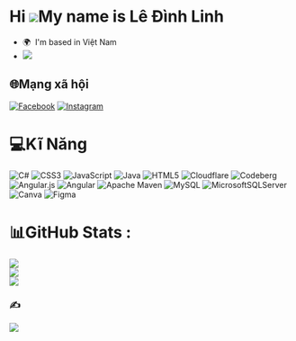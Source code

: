 Hi ![](https://user-images.githubusercontent.com/18350557/176309783-0785949b-9127-417c-8b55-ab5a4333674e.gif)My name is Lê Đình Linh
====================================================================================================================================

*   🌍  I'm based in Việt Nam
*   <a href="https://www.github.com/Linhld04" target="_blank" rel="noreferrer">  <img src="https://img.shields.io/github/followers/Linhld04?logo=github&style=for-the-badge&color=0891b2&labelColor=1c1917" /></a>
## 🌐Mạng xã hội
[![Facebook](https://img.shields.io/badge/Facebook-%231877F2.svg?logo=Facebook&logoColor=white)](https://facebook.com/https://www.facebook.com/ledinhlinhfb/) [![Instagram](https://img.shields.io/badge/Instagram-%23E4405F.svg?logo=Instagram&logoColor=white)](https://instagram.com/https://www.instagram.com/ledinhlinhfb/) 

# 💻Kĩ Năng
![C#](https://img.shields.io/badge/c%23-%23239120.svg?style=flat-square&logo=c-sharp&logoColor=white) ![CSS3](https://img.shields.io/badge/css3-%231572B6.svg?style=flat-square&logo=css3&logoColor=white) ![JavaScript](https://img.shields.io/badge/javascript-%23323330.svg?style=flat-square&logo=javascript&logoColor=%23F7DF1E) ![Java](https://img.shields.io/badge/java-%23ED8B00.svg?style=flat-square&logo=java&logoColor=white) ![HTML5](https://img.shields.io/badge/html5-%23E34F26.svg?style=flat-square&logo=html5&logoColor=white) ![Cloudflare](https://img.shields.io/badge/Cloudflare-F38020?style=flat-square&logo=Cloudflare&logoColor=white) ![Codeberg](https://img.shields.io/badge/Codeberg-2185D0?style=flat-square&logo=Codeberg&logoColor=white) ![Angular.js](https://img.shields.io/badge/angular.js-%23E23237.svg?style=flat-square&logo=angularjs&logoColor=white) ![Angular](https://img.shields.io/badge/angular-%23DD0031.svg?style=flat-square&logo=angular&logoColor=white) ![Apache Maven](https://img.shields.io/badge/Apache%20Maven-C71A36?style=flat-square&logo=Apache%20Maven&logoColor=white) ![MySQL](https://img.shields.io/badge/mysql-%2300f.svg?style=flat-square&logo=mysql&logoColor=white) ![MicrosoftSQLServer](https://img.shields.io/badge/Microsoft%20SQL%20Sever-CC2927?style=flat-square&logo=microsoft%20sql%20server&logoColor=white) ![Canva](https://img.shields.io/badge/Canva-%2300C4CC.svg?style=flat-square&logo=Canva&logoColor=white) 	![Figma](https://img.shields.io/badge/figma-%23F24E1E.svg?style=flat-square&logo=figma&logoColor=white)
# 📊GitHub Stats :
![](https://github-readme-stats.vercel.app/api?username=Linhld04&theme=shades-of-purple&hide_border=false&include_all_commits=false&count_private=false)<br/>
![](https://github-readme-streak-stats.herokuapp.com/?user=Linhld04&theme=shades-of-purple&hide_border=false)<br/>
![](https://github-readme-stats.vercel.app/api/top-langs/?username=Linhld04&theme=shades-of-purple&hide_border=false&include_all_commits=false&count_private=false&layout=compact)

### ✍️
![](https://quotes-github-readme.vercel.app/api?type=horizontal&theme=tokyonight)
